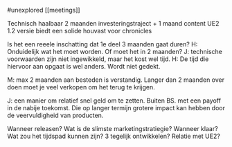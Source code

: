 #unexplored 
[[meetings]]

Technisch haalbaar
2 maanden investeringstraject + 1 maand content 
UE2 1.2 versie biedt een solide houvast voor chronicles


Is het een reeele inschatting dat 1e deel 3 maanden gaat duren?
H: Onduidelijk wat het moet worden. Of moet het in 2 maanden?
J: technische voorwaarden zijn niet ingewikkeld, maar het kost wel tijd. 
H: De tijd die hiervoor aan opgaat is wel anders. Wordt niet gedekt.

M: max 2 maanden aan besteden is verstandig. Langer dan 2 maanden over doen moet je veel verkopen om het terug te krijgen. 

J: een manier om relatief snel geld om te zetten. Buiten BS. met een payoff in de nabije toekomst. Die op langer termijn grotere impact kan hebben door de veervuldigheid van producten. 


Wanneer releasen?
Wat is de slimste marketingstratiegie?
Wanneer klaar?
Wat zou het tijdspad kunnen zijn?
3 tegelijk ontwikkelen?
Relatie met UE2?


